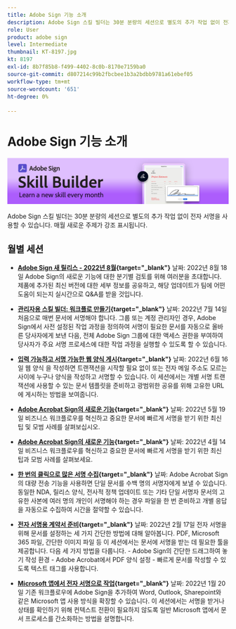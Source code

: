 ```yaml
---
title: Adobe Sign 기능 소개
description: Adobe Sign 스킬 빌더는 30분 분량의 세션으로 별도의 추가 작업 없이 전자 서명을 사용할 수 있습니다
role: User
product: adobe sign
level: Intermediate
thumbnail: KT-8197.jpg
kt: 8197
exl-id: 8b7f85b8-f499-4402-8c0b-8170e7159ba0
source-git-commit: d807214c99b2fbcbee1b3a2bdbb9781a61ebef05
workflow-type: tm+mt
source-wordcount: '651'
ht-degree: 0%

---
```


# Adobe Sign 기능 소개

![스킬 빌더 배너](../assets/SB_Hero.png)

Adobe Sign 스킬 빌더는 30분 분량의 세션으로 별도의 추가 작업 없이 전자 서명을 사용할 수 있습니다. 매월 새로운 주제가 강조 표시됩니다.

## 월별 세션

* **[Adobe Sign 새 릴리스 - 2022년 8월](https://adobe-sign-skill-builder.joinus.adobeevents.com/attendease/networking/experience/06d8a836-4b51-426b-913e-189b23a82bd6/8b777e11-0e6d-45a8-b954-bbff5c887efc){target=&quot;_blank&quot;}**
날짜: 2022년 8월 18일 Adobe Sign의 새로운 기능에 대한 분기별 검토를 위해 여러분을 초대합니다. 제품에 추가된 최신 버전에 대한 세부 정보를 공유하고, 해당 업데이트가 팀에 어떤 도움이 되는지 실시간으로 Q&amp;A를 받을 것입니다.

* **[관리자용 스킬 빌더: 워크플로 만들기](https://adobe-sign-skill-builder.joinus.adobeevents.com/attendease/networking/experience/83926d76-9959-4657-8b0c-f312835b46f6/aa1c9b21-1b16-4890-9c24-26dc630c4a95){target=&quot;_blank&quot;}**
날짜: 2022년 7월 14일 처음으로 매번 문서에 서명해야 합니다. 그룹 또는 계정 관리자인 경우, Adobe Sign에서 사전 설정된 작업 과정을 정의하여 서명이 필요한 문서를 자동으로 올바른 당사자에게 보낸 다음, 전체 Adobe Sign 그룹에 대한 액세스 권한을 부여하여 당사자가 주요 서명 프로세스에 대한 작업 과정을 실행할 수 있도록 할 수 있습니다.

* **[입력 가능하고 서명 가능한 웹 양식 게시](https://adobe-sign-skill-builder.joinus.adobeevents.com/attendease/networking/experience/4499bc28-9f26-4b68-88a6-3815ebdff7cf/337fa9d6-c9d3-4bcc-b6d8-9c7580b9be40){target=&quot;_blank&quot;}**
날짜: 2022년 6월 16일 웹 양식 을 작성하면 트랜잭션을 시작할 필요 없이 또는 전자 메일 주소도 모르는 사이에 누구나 양식을 작성하고 서명할 수 있습니다. 이 세션에서는 개별 서명 트랜잭션에 사용할 수 있는 문서 템플릿을 준비하고 광범위한 공유를 위해 고유한 URL에 게시하는 방법을 보여줍니다.

* **[Adobe Acrobat Sign의 새로운 기능](https://adobe-sign-skill-builder.joinus.adobeevents.com/attendease/networking/experience/a51b7ffa-ccf1-41f7-a82c-27bf50d8eb5d/22ee6c72-b92e-43f8-9cc6-c177c9244fea){target=&quot;_blank&quot;}**
날짜: 2022년 5월 19일 비즈니스 워크플로우를 혁신하고 중요한 문서에 빠르게 서명을 받기 위한 최신 팁 및 모범 사례를 살펴보십시오.

* **[Adobe Acrobat Sign의 새로운 기능](https://adobe-sign-skill-builder.joinus.adobeevents.com/attendease/networking/experience/479894a1-131f-411d-b4c8-f699d72413bb/30619f65-b374-40db-85d1-0854dc48af0d){target=&quot;_blank&quot;}**
날짜: 2022년 4월 14일 비즈니스 워크플로우를 혁신하고 중요한 문서에 빠르게 서명을 받기 위한 최신 팁과 모범 사례를 살펴보세요.

* **[한 번의 클릭으로 많은 서명 수집](https://adobe-sign-skill-builder.joinus.adobeevents.com/attendease/networking/experience/44e4b483-7d05-44b3-b7e7-b265c9b84d07/2736bed0-b416-4578-ac3f-a57491f22c26){target=&quot;_blank&quot;}**
날짜: Adobe Acrobat Sign의 대량 전송 기능을 사용하면 단일 문서를 수백 명의 서명자에게 보낼 수 있습니다. 동일한 NDA, 릴리스 양식, 전사적 정책 업데이트 또는 기타 단일 서명자 문서의 고유한 사본에 여러 명의 개인이 서명해야 하는 경우 파일을 한 번 준비하고 개별 응답을 자동으로 수집하여 시간을 절약할 수 있습니다.

* **[전자 서명용 계약서 준비](https://adobe-sign-skill-builder.joinus.adobeevents.com/attendease/networking/experience/9024b058-ade1-420f-87f0-68bd5f6d527a/cf8b172f-b9df-41ef-bfce-e6d4b0c3ddf4){target=&quot;_blank&quot;}**
날짜: 2022년 2월 17일 전자 서명을 위해 문서를 설정하는 세 가지 간단한 방법에 대해 알아봅니다. PDF, Microsoft 365 파일, 간단한 이미지 파일 등 이 세션에서는 문서에 서명을 받는 데 필요한 툴을 제공합니다. 다음 세 가지 방법을 다룹니다. - Adobe Sign의 간단한 드래그하여 놓기 작성 환경 - Adobe Acrobat에서 PDF 양식 설정 - 빠르게 문서를 작성할 수 있도록 텍스트 태그를 사용합니다.

* **[Microsoft 앱에서 전자 서명으로 작업](https://adobe-sign-skill-builder.joinus.adobeevents.com/attendease/networking/experience/2dcd80a6-6335-4756-bbc8-3505fe99594b/866c4314-dc74-473b-9859-828801814e13){target=&quot;_blank&quot;}**
날짜: 2022년 1월 20일 기존 워크플로우에 Adobe Sign을 추가하여 Word, Outlook, Sharepoint와 같은 Microsoft 앱 사용 방식을 확장할 수 있습니다. 이 세션에서는 서명을 받거나 상태를 확인하기 위해 컨텍스트 전환이 필요하지 않도록 일반 Microsoft 앱에서 문서 프로세스를 간소화하는 방법을 설명합니다.
